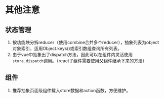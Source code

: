 # 其他注意

## 状态管理

1. 按功能块分拆reducer（使用combine合并多个reducer），抽象列表为object对象索引，适用Object.keys\(\)或索引数组查询所有列表。
2. 由于vue中抽象出了dispatch方法，因此可以在组件内灵活使用`store.dispatch`调用。（react子组件需要使用父组件继承下来的方法）

## 组件

1. 推荐抽象页面级组件载入store数据和action函数，方便维护。

